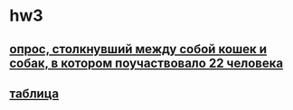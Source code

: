# hw3
## [опрос, столкнувший между собой кошек и собак, в котором поучаствовало 22 человека](https://docs.google.com/forms/d/1XAWYSznQu9ZDs94r7YX8JLcxT6AOJ2NqkhQG6h73eNw/edit)
## [таблица](https://docs.google.com/spreadsheets/d/10xVCZCeYbxCZvC7x36wLefNeoPs1VBJ8QtDiAqGve7I/edit#gid=28877241&fvid=997065429)
